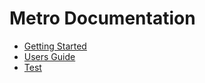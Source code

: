 # Metro Documentation

* [Getting Started](doc/getting-started/getting-started.pdf)
* [Users Guide](doc/user-guide/user-guide.pdf)
* [Test](doc/user-guide/user-guide.pdf)
